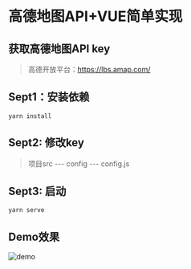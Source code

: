# 高德地图API+VUE简单实现

## 获取高德地图API key 
> 高德开放平台：https://lbs.amap.com/

## Sept1：安装依赖
```
yarn install
```
## Sept2: 修改key
> 项目src --- config --- config.js
## Sept3: 启动
```
yarn serve
```
## Demo效果
![demo](https://github.com/pokerLife/rookie-practice/blob/master/vue/sgcc-app-bus/map.png)

